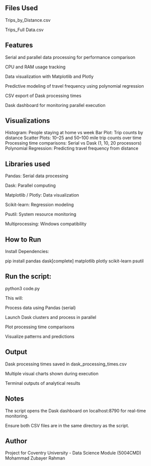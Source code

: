 ## Files Used
Trips_by_Distance.csv

Trips_Full Data.csv

## Features
Serial and parallel data processing for performance comparison

CPU and RAM usage tracking

Data visualization with Matplotlib and Plotly

Predictive modeling of travel frequency using polynomial regression

CSV export of Dask processing times

Dask dashboard for monitoring parallel execution


## Visualizations
Histogram: People staying at home vs week
Bar Plot: Trip counts by distance
Scatter Plots: 10–25 and 50–100 mile trip counts over time
Processing time comparisons: Serial vs Dask (1, 10, 20 processors)
Polynomial Regression: Predicting travel frequency from distance


## Libraries used
Pandas: Serial data processing

Dask: Parallel computing

Matplotlib / Plotly: Data visualization

Scikit-learn: Regression modeling

Psutil: System resource monitoring

Multiprocessing: Windows compatibility


## How to Run
Install Dependencies:

pip install pandas dask[complete] matplotlib plotly scikit-learn psutil


## Run the script:
python3 code.py

This will:

Process data using Pandas (serial)

Launch Dask clusters and process in parallel

Plot processing time comparisons

Visualize patterns and predictions


## Output
Dask processing times saved in dask_processing_times.csv

Multiple visual charts shown during execution

Terminal outputs of analytical results


## Notes
The script opens the Dask dashboard on localhost:8790 for real-time monitoring.

Ensure both CSV files are in the same directory as the script.


## Author
Project for Coventry University - Data Science Module (5004CMD)
Mohammad Zubayer Rahman

